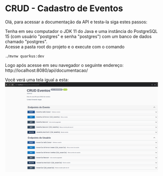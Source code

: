 # **CRUD - Cadastro de Eventos**

Olá, para acessar a documentação da API e testa-la siga estes passos:

Tenha em seu computador o JDK 11 do Java e uma instância do PostgreSQL 15 (com usuário "postgres" e senha "postgres") com um banco de dados chamado "postgres".
<br>
Acesse a pasta root do projeto e o execute com o comando

```shell script
./mvnw quarkus:dev
```

Logo após acesse em seu navegador o seguinte endereço: http://localhost:8080/api/documentacao/

Você verá uma tela igual a esta: ![Documentacao](./docs/tela-documentacao.png)
